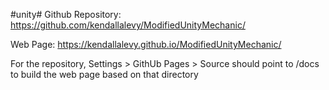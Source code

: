 #unity#
Github Repository: https://github.com/kendallalevy/ModifiedUnityMechanic/

Web Page: https://kendallalevy.github.io/ModifiedUnityMechanic/

For the repository, Settings > GithUb Pages > Source should point to /docs to build the web page based on that directory
